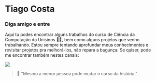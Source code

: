 # Tiago Costa



### Diga amigo e entre

Aqui tu podes encontrar alguns trabalhos do curso de Ciência da Computação da Unisinos 👨‍🎓, bem como alguns projetos que venho trabalhando. Estou sempre tentando aprofundar meus conhecimentos e revisitar projetos pra melhorá-los, não repara a bagunça. Se quiser, pode me encontrar também nestes canais: 

<a href="https://www.linkedin.com/in/tiagocostadev/"><img src="https://img.shields.io/badge/linkedin-%230077B5.svg?&style=for-the-badge&logo=linkedin&logoColor=white" /></a> 

> 📌 "Mesmo a menor pessoa pode mudar o curso da história."
